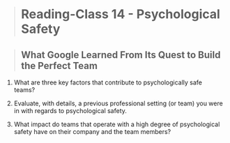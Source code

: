 ># Reading-Class 14 - Psychological Safety

>## What Google Learned From Its Quest to Build the Perfect Team

1. What are three key factors that contribute to psychologically safe teams?

2. Evaluate, with details, a previous professional setting (or team) you were in with regards to psychological safety.

3. What impact do teams that operate with a high degree of psychological safety have on their company and the team members?